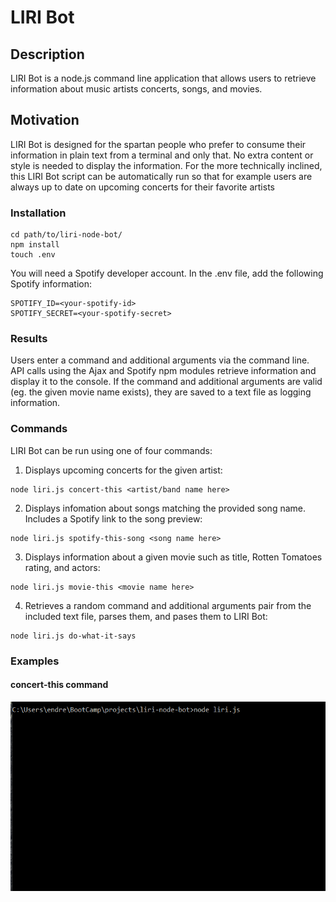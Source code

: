 # LIRI Bot

## Description
LIRI Bot is a node.js command line application that allows users to retrieve information about music artists concerts, songs, and movies.

## Motivation 
LIRI Bot is designed for the spartan people who prefer to consume their information in plain text from a terminal and only that. No extra content or style is needed to display the information. For the more technically inclined, this LIRI Bot script can be automatically run so that for example users are always up to date on upcoming concerts for their favorite artists 

### Installation
```
cd path/to/liri-node-bot/
npm install
touch .env
```
You will need a Spotify developer account. In the .env file, add the following Spotify information:
```
SPOTIFY_ID=<your-spotify-id>
SPOTIFY_SECRET=<your-spotify-secret>
```

### Results
Users enter a command and additional arguments via the command line. API calls using the Ajax and Spotify npm modules retrieve information and display it to the console. If the command and additional arguments are valid (eg. the given movie name exists), they are saved to a text file as logging information.

### Commands
LIRI Bot can be run using one of four commands:
1. Displays upcoming concerts for the given artist:
```
node liri.js concert-this <artist/band name here>
```
2. Displays infomation about songs matching the provided song name. Includes a Spotify link to the song preview:
```
node liri.js spotify-this-song <song name here>
```
3. Displays information about a given movie such as title, Rotten Tomatoes rating, and actors:
```
node liri.js movie-this <movie name here>
```
4. Retrieves a random command and additional arguments pair from the included text file, parses them, and pases them to LIRI Bot:
```
node liri.js do-what-it-says
```

### Examples
#### concert-this command
![concert-this command](./assets/gifs/concert-this.gif)
